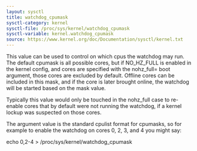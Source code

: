 ```yaml
---
layout: sysctl
title: watchdog_cpumask
sysctl-category: kernel
sysctl-file: /proc/sys/kernel/watchdog_cpumask
sysctl-variable: kernel.watchdog_cpumask
source: https://www.kernel.org/doc/Documentation/sysctl/kernel.txt
---
```


This value can be used to control on which cpus the watchdog may run.
The default cpumask is all possible cores, but if NO_HZ_FULL is
enabled in the kernel config, and cores are specified with the
nohz_full= boot argument, those cores are excluded by default.
Offline cores can be included in this mask, and if the core is later
brought online, the watchdog will be started based on the mask value.

Typically this value would only be touched in the nohz_full case
to re-enable cores that by default were not running the watchdog,
if a kernel lockup was suspected on those cores.

The argument value is the standard cpulist format for cpumasks,
so for example to enable the watchdog on cores 0, 2, 3, and 4 you
might say:

  echo 0,2-4 > /proc/sys/kernel/watchdog_cpumask

